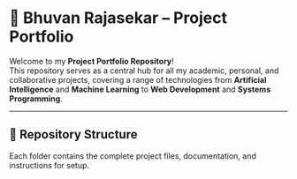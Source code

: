 # 🚀 Bhuvan Rajasekar – Project Portfolio

Welcome to my **Project Portfolio Repository**!  
This repository serves as a central hub for all my academic, personal, and collaborative projects, covering a range of technologies from **Artificial Intelligence** and **Machine Learning** to **Web Development** and **Systems Programming**.

---

## 📂 Repository Structure
Each folder contains the complete project files, documentation, and instructions for setup.